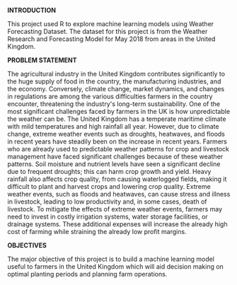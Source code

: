 **INTRODUCTION**

This project used R to explore machine learning models using Weather Forecasting Dataset. The dataset for this project is from the Weather Research and Forecasting Model for May 2018 
from areas in the United Kingdom. 

**PROBLEM STATEMENT**

The agricultural industry in the United Kingdom contributes significantly to the huge supply of food 
in the country, the manufacturing industries, and the economy. Conversely, climate change, 
market dynamics, and changes in regulations are among the various difficulties farmers in the 
country encounter, threatening the industry's long-term sustainability. One of the most significant 
challenges faced by farmers in the UK is how unpredictable the weather can be. The United 
Kingdom has a temperate maritime climate with mild temperatures and high rainfall all year. 
However, due to climate change, extreme weather events such as droughts, heatwaves, and 
floods in recent years have steadily been on the increase in recent years. Farmers who are already 
used to predictable weather patterns for crop and livestock management have faced significant 
challenges because of these weather patterns. 
Soil moisture and nutrient levels have seen a significant decline due to frequent droughts; this can 
harm crop growth and yield. Heavy rainfall also affects crop quality, from causing waterlogged 
fields, making it difficult to plant and harvest crops and lowering crop quality. Extreme weather 
events, such as floods and heatwaves, can cause stress and illness in livestock, leading to low 
productivity and, in some cases, death of livestock. To mitigate the effects of extreme weather 
events, farmers may need to invest in costly irrigation systems, water storage facilities, or drainage 
systems. These additional expenses will increase the already high cost of farming while straining
the already low profit margins.

**OBJECTIVES**

The major objective of this project is to build a machine learning model useful to farmers in the 
United Kingdom which will aid decision making on optimal planting periods and planning farm 
operations.
